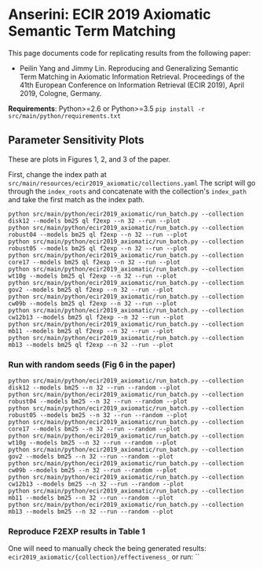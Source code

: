 # Anserini: ECIR 2019 Axiomatic Semantic Term Matching

This page documents code for replicating results from the following paper:

+ Peilin Yang and Jimmy Lin. Reproducing and Generalizing Semantic Term Matching in Axiomatic Information Retrieval. Proceedings of the 41th European Conference on Information Retrieval (ECIR 2019), April 2019, Cologne, Germany.

**Requirements**: Python>=2.6 or Python>=3.5 `pip install -r src/main/python/requirements.txt`

## Parameter Sensitivity Plots

These are plots in Figures 1, 2, and 3 of the paper.

First, change the index path at `src/main/resources/ecir2019_axiomatic/collections.yaml`
The script will go through the `index_roots` and concatenate with the collection's `index_path` and take the first match as the index path.

```
python src/main/python/ecir2019_axiomatic/run_batch.py --collection disk12 --models bm25 ql f2exp --n 32 --run --plot
python src/main/python/ecir2019_axiomatic/run_batch.py --collection robust04 --models bm25 ql f2exp --n 32 --run --plot
python src/main/python/ecir2019_axiomatic/run_batch.py --collection robust05 --models bm25 ql f2exp --n 32 --run --plot
python src/main/python/ecir2019_axiomatic/run_batch.py --collection core17 --models bm25 ql f2exp --n 32 --run --plot
python src/main/python/ecir2019_axiomatic/run_batch.py --collection wt10g --models bm25 ql f2exp --n 32 --run --plot
python src/main/python/ecir2019_axiomatic/run_batch.py --collection gov2 --models bm25 ql f2exp --n 32 --run --plot
python src/main/python/ecir2019_axiomatic/run_batch.py --collection cw09b --models bm25 ql f2exp --n 32 --run --plot
python src/main/python/ecir2019_axiomatic/run_batch.py --collection cw12b13 --models bm25 ql f2exp --n 32 --run --plot
python src/main/python/ecir2019_axiomatic/run_batch.py --collection mb11 --models bm25 ql f2exp --n 32 --run --plot
python src/main/python/ecir2019_axiomatic/run_batch.py --collection mb13 --models bm25 ql f2exp --n 32 --run --plot
```


### Run with random seeds (Fig 6 in the paper)

```
python src/main/python/ecir2019_axiomatic/run_batch.py --collection disk12 --models bm25 --n 32 --run --random --plot
python src/main/python/ecir2019_axiomatic/run_batch.py --collection robust04 --models bm25 --n 32 --run --random --plot
python src/main/python/ecir2019_axiomatic/run_batch.py --collection robust05 --models bm25 --n 32 --run --random --plot
python src/main/python/ecir2019_axiomatic/run_batch.py --collection core17 --models bm25 --n 32 --run --random --plot
python src/main/python/ecir2019_axiomatic/run_batch.py --collection wt10g --models bm25 --n 32 --run --random --plot
python src/main/python/ecir2019_axiomatic/run_batch.py --collection gov2 --models bm25 --n 32 --run --random --plot
python src/main/python/ecir2019_axiomatic/run_batch.py --collection cw09b --models bm25 --n 32 --run --random --plot
python src/main/python/ecir2019_axiomatic/run_batch.py --collection cw12b13 --models bm25 --n 32 --run --random --plot
python src/main/python/ecir2019_axiomatic/run_batch.py --collection mb11 --models bm25 --n 32 --run --random --plot
python src/main/python/ecir2019_axiomatic/run_batch.py --collection mb13 --models bm25 --n 32 --run --random --plot
```


### Reproduce F2EXP results in Table 1

One will need to manually check the being generated results: `ecir2019_axiomatic/{collection}/effectiveness_` or run:
``
